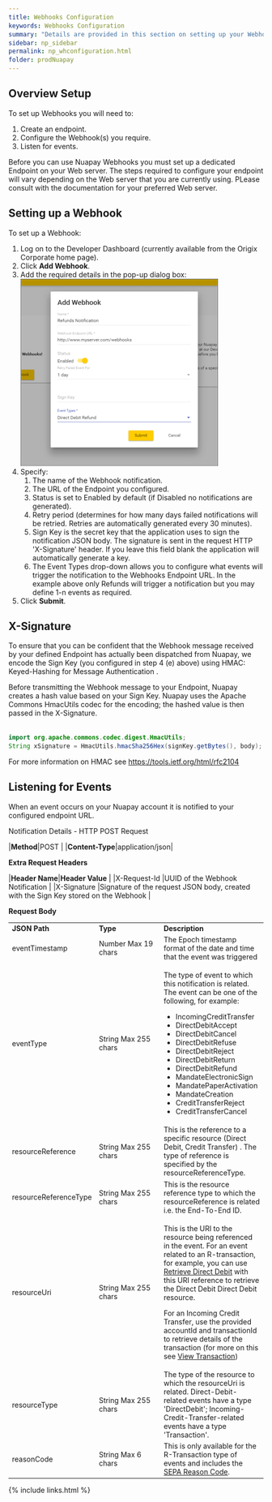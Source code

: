 ```yaml
---
title: Webhooks Configuration
keywords: Webhooks Configuration
summary: "Details are provided in this section on setting up your Webhook Endpoint and listening for events"
sidebar: np_sidebar
permalink: np_whconfiguration.html
folder: prodNuapay
---
```


## Overview Setup

To set up Webhooks you will need to:

1. Create an endpoint.
1. Configure the Webhook(s) you require.
1. Listen for events.


Before you can use Nuapay Webhooks you must set up a dedicated Endpoint on your Web server. The steps required to configure your endpoint will vary depending on the Web server that you are currently using. PLease consult with the documentation for your preferred Web server.

## Setting up a Webhook

<p>To set up a Webhook: </p>
  <ol>
    <li value="1">Log on to the Developer Dashboard (currently available from the Origix Corporate home page).</li>
    <li value="2">Click <b>Add Webhook</b>.</li>
    <li value="3">Add the required details in the pop-up dialog box:</li>
    <img src="images/add_webhook.png" style="width: 390;height: 369;" />
    <li value="4">Specify: <ol><li value="1">The name of the Webhook notification. </li><li value="2">The URL of the Endpoint you configured.</li><li value="3">Status is set to Enabled by default (if Disabled no notifications are generated).</li><li value="4">Retry period (determines for how many days failed notifications will be retried. Retries are automatically generated every 30 minutes).</li><li value="5">Sign Key is the secret key that the application uses to sign the notification JSON&#160;body. The signature is sent in the request HTTP 'X-Signature' header. If you leave this field blank the application will automatically generate a key.</li><li value="6">The Event Types drop-down allows you to configure what events will trigger the notification to the Webhooks Endpoint URL. In the example above only Refunds will trigger a notification but you may define 1-n events as required.</li></ol></li>
    <li value="5">Click <b>Submit</b>.</li>
</ol>

## X-Signature

To ensure that you can be confident that the Webhook message received by your defined Endpoint has actually been dispatched from Nuapay, we encode the Sign Key (you configured in step 4 (e) above) using HMAC: Keyed-Hashing for Message Authentication .

Before transmitting the Webhook message to your Endpoint, Nuapay creates a hash value based on your Sign Key. Nuapay uses the Apache Commons HmacUtils codec for the encoding; the hashed value is then passed in the X-Signature.

````java

import org.apache.commons.codec.digest.HmacUtils;
String xSignature = HmacUtils.hmacSha256Hex(signKey.getBytes(), body);

````


For more information on HMAC see <a href ="https://tools.ietf.org/html/rfc2104" target = "new">https://tools.ietf.org/html/rfc2104</a>

## Listening for Events

When an event occurs on your Nuapay account it is notified to your configured endpoint URL.

Notification Details - HTTP POST Request

|<b>Method</b>|<span class="label label-info">POST </span>|
|<b>Content-Type</b>|application/json|


<b>Extra Request Headers</b>

|**Header Name**|**Header Value**                                                                      |
|X-Request-Id   |UUID of the Webhook Notification                                                      |
|X-Signature    |Signature of the request JSON body, created with the Sign Key stored on the Webhook   |


<b>Request Body</b>

<table style="width: 100%;" class="Code">
	<col />
	<col style="width: 128px;" />
	<col />
	<tbody>
		<tr>
			<td style="font-weight: bold;">JSON Path</td>
			<td style="font-weight: bold;">Type</td>
			<td style="font-weight: bold;">Description</td>
		</tr>
		<tr>
			<td>eventTimestamp</td>
			<td>Number
						Max 19 chars
			</td>
			<td>The Epoch timestamp format of the date and time that the event was triggered</td>
		</tr>
		<tr>
			<td>eventType</td>
			<td>String
					Max 255 chars</td>
			<td>
				<p>The type of event to which this notification is related. The event can be one of the following, for example: </p>
				<ul>
					<li value="1">IncomingCreditTransfer</li>
					<li value="2">DirectDebitAccept</li>
					<li value="3">DirectDebitCancel</li>
					<li value="4">DirectDebitRefuse</li>
					<li value="5">DirectDebitReject</li>
					<li value="6">DirectDebitReturn</li>
					<li value="7">DirectDebitRefund</li>
					<li value="8">MandateElectronicSign</li>
					<li value="9">MandatePaperActivation</li>
					<li value="10">MandateCreation</li>
					<li value="11">CreditTransferReject</li>
					<li value="12">CreditTransferCancel</li>
				</ul>
			</td>
		</tr>
		<tr>
			<td>resourceReference</td>
			<td>String
					Max 255 chars</td>
			<td>This is the reference to a specific resource (Direct Debit, Credit Transfer) . The type of reference is specified by the resourceReferenceType.</td>
		</tr>
		<tr>
			<td>resourceReferenceType</td>
			<td>String
					Max 255 chars</td>
			<td>This is the resource reference type to which the resourceReference is related i.e. the End-To-End ID.</td>
		</tr>
		<tr>
			<td>resourceUri</td>
			<td>String
					Max 255 chars</td>
			<td>
				<p>This is the URI to the resource being referenced in the event.
						For an event related to an R-transaction, for example, you can use <a href="np_retrievedirectdebit.html">Retrieve Direct Debit</a> with this URI&#160;reference to retrieve the Direct Debit Direct Debit resource.</p>
				<p>For an Incoming Credit Transfer, use the provided accountId and transactionId to retrieve details of the transaction (for more on this see <a href = "np_viewtransaction.html"> View Transaction</a>) </p>
			</td>
		</tr>
		<tr>
			<td>resourceType</td>
			<td>String
					Max 255 chars</td>
			<td>The type of the resource to which the resourceUri is related. Direct-Debit-related events have a type 'DirectDebit'; Incoming-Credit-Transfer-related events have a type 'Transaction'.</td>
		</tr>
		<tr>
			<td>reasonCode</td>
			<td>String
					Max 6 chars</td>
			<td>This is only available for the R-Transaction type of events and includes the <a href="np_separeasons.html">SEPA Reason Code</a>.</td>
		</tr>
	</tbody>
</table>

{% include links.html %}
